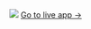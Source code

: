 <img src="C:\Users\Rajat\OneDrive\Pictures"/>
<a href="https://mensaura.netlify.app/" target="_blank">Go to live app -></a>
